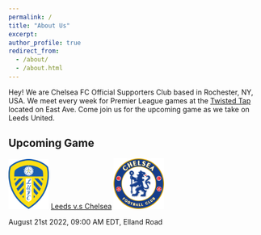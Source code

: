 ```yaml
---
permalink: /
title: "About Us"
excerpt: 
author_profile: true
redirect_from: 
  - /about/
  - /about.html
---
```


Hey! We are Chelsea FC Official Supporters Club based in Rochester, NY, USA. We meet every week for Premier League games at the [Twisted Tap](https://www.twistedtaproc.com) located on East Ave. Come join us for the upcoming game as we take on Leeds United. 

## Upcoming Game
<img src="../images/club_logos/leeds.svg" alt="leeds_logo" width="80"/> [Leeds v.s Chelsea](https://cfcroc.github.io/posts/2022/08/match-3) <img src="../images/club_logos/chelsea.svg" alt="chelsea_logo" width="100"/>

August 21st 2022, 09:00 AM EDT, Elland Road